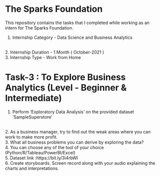 # The Sparks Foundation
This repository contains the tasks that I completed while working as an intern for The Sparks Foundation.
</br>
1. Internship Category - Data Science and Business Analytics
</br>
2. Internship Duration - 1 Month ( October-2021 )
</br>
3. Internship Type - Work from Home
</br>

# Task-3 : To Explore Business Analytics (Level - Beginner & Intermediate)

 1. Perform ‘Exploratory Data Analysis’ on the provided dataset ‘SampleSuperstore’
  </br>
 2. As a business manager, try to find out the weak areas where you can work to make more profit.
  </br>
 3. What all business problems you can derive by exploring the data?
  </br>
 4. You can choose any of the tool of your choice (Python/R/Tableau/PowerBI/Excel)
  </br>
 5. Dataset link :https://bit.ly/3i4rbWl
  </br>
 6. Create storyboards. Screen record along with your audio explaining the charts and interpretations.
